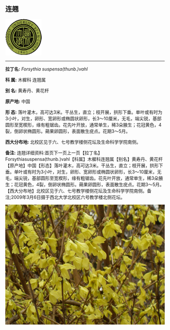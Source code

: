 ## 连翘

![西北大学校园网络植物志](../JPG/nwu.gif)

---

**拉丁名:**  _Forsythia suspensa(thunb.)vahl_

**科 属:** 木樨科 连翘属

**别 名:** 黄寿丹、黄花杆

**原产地:** 中国

**形  态:** 落叶灌木，高可达3米。干丛生，直立；枝开展，拱形下垂。单叶或有时为3小叶，对生，卵形、宽卵形或椭圆状卵形，长3～10厘米，无毛，端尖锐，基部圆形至宽楔形，缘有粗锯齿。花先叶开放，通常单生，稀3朵腋生；花冠黄色，4裂，倒卵状椭圆形。蒴果卵圆形，表面散生疣点。花期3～5月。

**西大分布地:** 北校区见于六、七号教学楼侧花坛及生命科学学院南侧。

**备注:** 连翘详细资料:首页下一页上一页【拉丁名】Forsythiasuspensa(thunb.)vahl【科属】木樨科连翘属【别名】黄寿丹、黄花杆【原产地】中国【形态】落叶灌木，高可达3米。干丛生，直立；枝开展，拱形下垂。单叶或有时为3小叶，对生，卵形、宽卵形或椭圆状卵形，长3～10厘米，无毛，端尖锐，基部圆形至宽楔形，缘有粗锯齿。花先叶开放，通常单生，稀3朵腋生；花冠黄色，4裂，倒卵状椭圆形。蒴果卵圆形，表面散生疣点。花期3～5月。【西大分布地】北校区见于六、七号教学楼侧花坛及生命科学学院南侧。备注;2009年3月6日摄于西北大学北校区六号教学楼北侧花坛。

![连翘](../JPG/连翘.JPG) 


